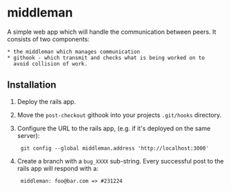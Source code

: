 middleman
=========

A simple web app which will handle the communication between peers. It
consists of two components:

    * the middleman which manages communication
    * githook - which transmit and checks what is being worked on to
      avoid collision of work.

Installation
------------

1. Deploy the rails app.
1. Move the `post-checkout` githook into your projects `.git/hooks`
   directory.
1. Configure the URL to the rails app, (e.g. if it's deployed on the
   same server):

        git config --global middleman.address 'http://localhost:3000'

1. Create a branch with a `bug_XXXX` sub-string. Every successful post
   to the rails app will respond with a:

        middleman: foo@bar.com => #231224
